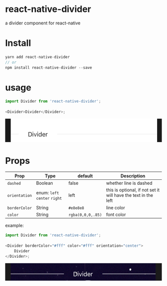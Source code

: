 # react-native-divider

a divider component for react-native

# Install

```js
yarn add react-native-divider
// or
npm install react-native-divider --save
```

# usage

```js
import Divider from 'react-native-divider';

<Divider>Divider</Divider>;
```

![default](./Images/default.jpg)

# Props

| Prop          | Type                          | default           | Description                                                    |
| ------------- | ----------------------------- | ----------------- | -------------------------------------------------------------- |
| `dashed`      | Boolean                       | false             | whether line is dashed                                         |
| `orientation` | enum: `left` `center` `right` | left              | this is optional, if not set it will have the text in the left |
| `borderColor` | String                        | `#e8e8e8`         | line color                                                     |
| `color`       | String                        | `rgba(0,0,0,.85)` | font color                                                     |

example:

```js
import Divider from 'react-native-divider';

<Divider borderColor="#fff" color="#fff" orientation="center">
    Divider
</Divider>;
```

![color](./Images/colors.jpg)
